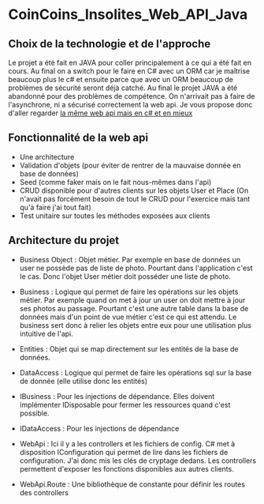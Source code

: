 # CoinCoins_Insolites_Web_API_Java


## Choix de la technologie et de l'approche

Le projet a été fait en JAVA pour coller principalement à ce qui a été fait en cours. Au final on a switch pour le faire en C# avec un ORM car je maîtrise beaucoup plus le c# et ensuite parce que avec un ORM beaucoup de problèmes de sécurité seront déjà catché.
Au final le projet JAVA a été abandonné pour des problèmes de compétence. On n'arrivait pas à faire de l'asynchrone, ni a sécurisé correctement la web api. Je vous propose donc d'aller regarder [la même web api mais en c# et en mieux](https://github.com/Kosolax/CoinCoinsInsolitesWebAPI)

## Fonctionnalité de la web api

* Une architecture
* Validation d'objets (pour éviter de rentrer de la mauvaise donnée en base de données)
* Seed (comme faker mais on le fait nous-mêmes dans l'api)
* CRUD disponible pour d'autres clients sur les objets User et Place (On n'avait pas forcément besoin de tout le CRUD pour l'exercice mais tant qu'à faire j'ai tout fait)
* Test unitaire sur toutes les méthodes exposées aux clients


## Architecture du projet

* Business Object : Objet métier. Par exemple en base de données un user ne possède pas de liste de photo. Pourtant dans l'application c'est le cas. Donc l'objet User métier doit posséder une liste de photo.

* Business : Logique qui permet de faire les opérations sur les objets métier. Par exemple quand on met à jour un user on doit mettre à jour ses photos au passage. Pourtant c'est une autre table dans la base de données mais d'un point de vue métier c'est ce qui est attendu. Le business sert donc à relier les objets entre eux pour une utilisation plus intuitive de l'api. 

* Entities : Objet qui se map directement sur les entités de la base de données.

* DataAccess : Logique qui permet de faire les opérations sql sur la base de donnée (elle utilise donc les entités)

* IBusiness : Pour les injections de dépendance. Elles doivent implémenter IDisposable pour fermer les ressources quand c'est possible.

* IDataAccess : Pour les injections de dépendance

* WebApi : Ici il y a les controllers et les fichiers de config. C# met à disposition IConfiguration qui permet de lire dans les fichiers de configuration. J'ai donc mis les clés de cryptage dedans. Les controllers permettent d'exposer les fonctions disponibles aux autres clients.

* WebApi.Route : Une bibliothèque de constante pour définir les routes des controllers
